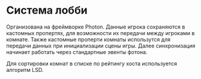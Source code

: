# Система лобби

Организована на фреймворке Photon. Данные игрока сохраняются в кастомных пропертях, для возможности их передачи между игроками в комнате. Также кастомные проперти комнаты использутся для передачи данных
при инициализации сцены игры. Далее синхронизация начинает работать через стандартные эвенты фотона.

Для сортировки комнат в списке по рейтингу хоста используется алгоритм LSD.
